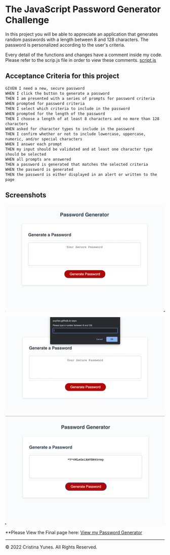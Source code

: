 # The JavaScript Password Generator Challenge

In this project you will be able to appreciate an application that generates random passwords with a length between 8 and 128 characters. The password is personalized according to the user's criteria. 


Every detail of the functions and changes have a comment inside my code. Please refer to the scrip.js file in order to view these comments. [script.js](./assets/script.js)

## Acceptance Criteria for this project

```
GIVEN I need a new, secure password
WHEN I click the button to generate a password
THEN I am presented with a series of prompts for password criteria
WHEN prompted for password criteria
THEN I select which criteria to include in the password
WHEN prompted for the length of the password
THEN I choose a length of at least 8 characters and no more than 128 characters
WHEN asked for character types to include in the password
THEN I confirm whether or not to include lowercase, uppercase, numeric, and/or special characters
WHEN I answer each prompt
THEN my input should be validated and at least one character type should be selected
WHEN all prompts are answered
THEN a password is generated that matches the selected criteria
WHEN the password is generated
THEN the password is either displayed in an alert or written to the page
```

## Screenshots

![This is the initial look once you go inside the website.](./assets/password-generator-initialss.png)

![This is the look once you are inside the question and click on the Generate Password button.](./assets/generate-pass-first-question.png)

![Final photo demonstrating the result password once all of the questions have been answered](./assets/final-password-result.png)



**Please View the Final page here: [View my Password Generator](https://yuyitax.github.io/03-js-challenge/)

- - -
© 2022 Cristina Yunes. All Rights Reserved.
